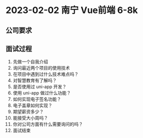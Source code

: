 # 2023-02-02 南宁 Vue前端 6-8k

## 公司要求

<vImageViewer alt="查看招聘要求" src="https://namichong.obs.cn-south-1.myhuaweicloud.com/Blog/images/2023-02-02-nanning-vue.jpg"/>

## 面试过程

1. 先做一个自我介绍
2. 询问最近两个项目的使用技术
3. 在项目中遇到过什么技术难点吗？
4. 对智慧教育有了解吗？
5. 是否使用过 uni-app 开发？
6. 使用 uni-app 做过什么功能？
7. 如何实现电子签名功能？
8. 电子盖章如何实现？
9. 期望薪资多少？
10. 能接受大小周吗？
11. 你对公司方面有什么需要询问的吗？
12. 面试结束
